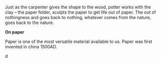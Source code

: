 Just as the carpenter gives the shape to the wood, potter works with the clay – the paper folder, sculpts the paper to get life out of paper. The out of nothingness and goes back to nothing, whatever comes from the nature, goes back to the nature.

**On paper**

Paper is one of the most versatile material available to us. Paper was first invented in china 1500AD.

d


